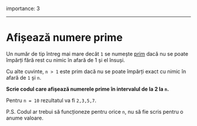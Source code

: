 importance: 3

---

# Afișează numere prime

Un număr de tip întreg mai mare decât `1` se numește [prim](https://ro.wikipedia.org/wiki/Num%C4%83r_prim) dacă nu se poate împărți fără rest cu nimic în afară de 1 și el însuși.

Cu alte cuvinte, `n > 1` este prim dacă nu se poate împărți exact cu nimic în afară de `1` și `n`.

**Scrie codul care afișează numerele prime în intervalul de la 2 la `n`.**

Pentru `n = 10` rezultatul va fi `2,3,5,7`.

P.S. Codul ar trebui să funcționeze pentru orice `n`, nu să fie scris pentru o anume valoare.
